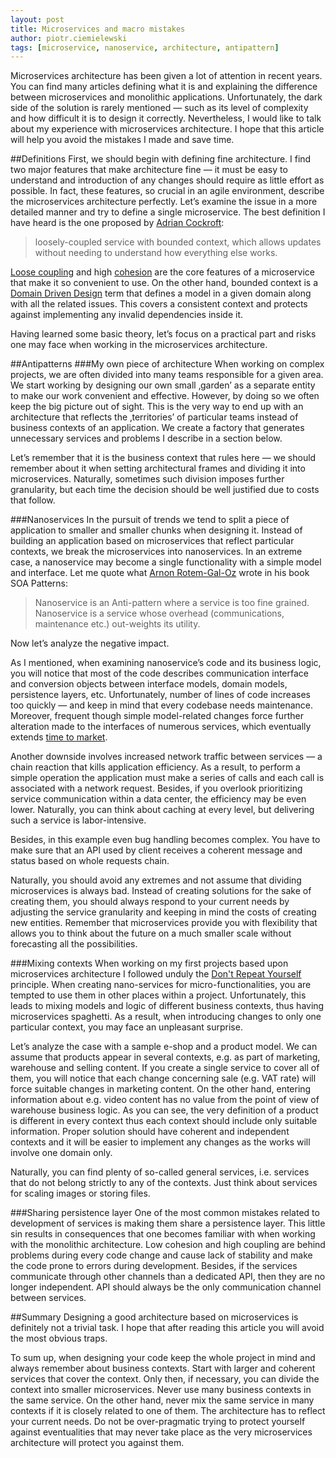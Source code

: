 ```yaml
---
layout: post
title: Microservices and macro mistakes
author: piotr.ciemielewski
tags: [microservice, nanoservice, architecture, antipattern]
---
```


Microservices architecture has been given a lot of attention in recent years. 
You can find many articles defining what it is and explaining the difference 
between microservices and monolithic applications. Unfortunately, the dark side 
of the solution is rarely mentioned — such as its level of complexity and how difficult it is to 
design it correctly. 
Nevertheless, I would like to talk about my experience with microservices 
architecture. I hope that this article will help you avoid the mistakes I made 
and save time.

##Definitions
First, we should begin with defining fine architecture. I find two major features 
that make architecture fine — it must be easy to understand and introduction 
of any changes should require as little effort as possible. In fact, these features, so crucial in an agile 
environment, describe the microservices architecture perfectly. Let’s examine the 
issue in a more detailed manner and try to define a single microservice. The best 
definition I have heard is the one proposed by 
[Adrian Cockroft](https://www.linkedin.com/in/adriancockcroft):

> loosely-coupled service with bounded context, which allows updates without needing 
> to understand how everything else works.

[Loose coupling](https://en.wikipedia.org/wiki/Loose_coupling) 
and high [cohesion](https://en.wikipedia.org/wiki/Cohesion_(computer_science)) 
are the core features 
of a microservice that make it so convenient to use. On the other hand, bounded 
context is a [Domain Driven Design](https://en.wikipedia.org/wiki/Domain-driven_design) 
term that defines a model in a given domain along 
with all the related issues. This covers a consistent context and protects against 
implementing any invalid dependencies inside it.

Having learned some basic theory, let’s focus on a practical part and risks one 
may face when working in the microservices architecture.

##Antipatterns
###My own piece of architecture
When working on complex projects, we are often divided into many teams responsible 
for a given area. We start working by designing our own small ‚garden’ as a separate 
entity to make our work convenient and effective. However, by doing so we often keep the 
big picture out of sight. This is the very way to end up with an architecture that 
reflects the ‚territories’ of particular teams instead of business contexts of 
an application. We create a factory that generates unnecessary services and problems 
I describe in a section below.

Let’s remember that it is the business context that rules here — we should remember 
about it when setting architectural frames and dividing it into microservices. 
Naturally, sometimes such division imposes further granularity, but each time the 
decision should be well justified due to costs that follow.

###Nanoservices
In the pursuit of trends we tend to split a piece of application to smaller and smaller 
chunks when designing it. Instead of building an application based on microservices 
that reflect particular contexts, we break the microservices into nanoservices. In an 
extreme case, a nanoservice may become a single functionality with a simple model 
and interface. Let me quote what [Arnon Rotem-Gal-Oz](https://www.linkedin.com/in/arnonrgo) 
wrote in his book SOA Patterns: 

> Nanoservice is an Anti-pattern where a service is too fine grained. Nanoservice is 
> a service whose overhead (communications, maintenance etc.) out-weights its utility.

Now let’s analyze the negative impact.

As I mentioned, when examining nanoservice’s code and its business logic, 
you will notice that most of the code describes communication interface and conversion 
objects between interface models, domain models, persistence layers, etc. Unfortunately, 
number of lines of code increases too quickly — and keep in mind that every codebase needs 
maintenance. Moreover, frequent though simple model-related changes force further 
alteration made to the interfaces of numerous services, which eventually extends 
[time to market](https://en.wikipedia.org/wiki/Time_to_market).

Another downside involves increased network traffic between services — a chain reaction 
that kills application efficiency. As a result, to perform a simple operation 
the application must make a series of calls and each call is associated with a network 
request. Besides, if you overlook prioritizing service communication within a data center, 
the efficiency may be even lower. Naturally, you can think about caching at every level, 
but delivering such a service is labor-intensive.

Besides, in this example even bug handling becomes complex. You have to 
make sure that an API used by client receives a coherent message and status based on whole 
requests chain.

Naturally, you should avoid any extremes and not assume that dividing microservices 
is always bad. Instead of creating solutions for the sake of creating them, you 
should always respond to your current needs by adjusting the service granularity 
and keeping in mind the costs of creating new entities. Remember that microservices provide 
you with flexibility that allows you to think about the future on a much smaller 
scale without forecasting all the possibilities.
 
###Mixing contexts
When working on my first projects based upon microservices architecture I followed unduly 
the [Don't Repeat Yourself](https://en.wikipedia.org/wiki/Don%27t_repeat_yourself) 
principle. When creating nano-services for micro-functionalities, 
you are tempted to use them in other places within a project. Unfortunately, this leads to 
mixing models and logic of different business contexts, thus having microservices spaghetti. 
As a result, when introducing changes to only one particular context, you may face 
an unpleasant surprise. 

Let’s analyze the case with a sample e-shop and a product model. We can assume that products 
appear in several contexts, e.g. as part of marketing, warehouse and selling content. If you 
create a single service to cover all of them, you will notice that each change concerning 
sale (e.g. VAT rate) will force suitable changes in marketing content. On the other hand, 
entering information about e.g. video content has no value from the point of view of warehouse 
business logic. As you can see, the very definition of a product is different in every context 
thus each context should include only suitable information. Proper solution should have coherent and 
independent contexts and it will be easier to implement any changes as the works will involve 
one domain only.

Naturally, you can find plenty of so-called general services, i.e. services that do not belong 
strictly to any of the contexts. Just think about services for scaling images or storing files.

###Sharing persistence layer
One of the most common mistakes related to development of services is making them share a 
persistence layer. This little sin results in consequences that one becomes familiar with 
when working with the monolithic architecture. Low cohesion and high coupling are behind 
problems during every code change and cause lack of stability and make the code prone to 
errors during development. Besides, if the services communicate through other channels than 
a dedicated API, then they are no longer independent. API should always be the only communication 
channel between services.

##Summary
Designing a good architecture based on microservices is definitely not a trivial task. 
I hope that after reading this article you will avoid the most obvious traps.

To sum up, when designing your code keep the whole project in mind and always remember about business 
contexts. Start with larger and coherent services that cover the context. Only then, if 
necessary, you can divide the context into smaller microservices. Never use many business 
contexts in the same service. On the other hand, never mix the same service in many contexts if 
it is closely related to one of them. The architecture has to reflect your current needs. 
Do not be over-pragmatic trying to protect yourself against eventualities that may never 
take place as the very microservices architecture will protect you against them.
